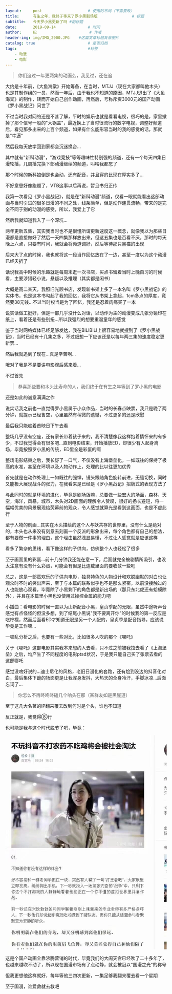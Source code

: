 ```yaml
---
layout:     post   				    # 使用的布局（不需要改）
title:      有生之年，我终于等来了罗小黑剧场版				# 标题 
subtitle:   今天罗小黑更新了吗 #副标题
date:       2019-09-14				# 时间
author:     纪 						# 作者
header-img: img/IMG_2900.JPG 	#这篇文章标题背景图片
catalog: true 						# 是否归档
tags:								#标签
    - 动漫
    - 电影
---
```


>你们追过一年更两集的动画么，我见过，还在追

大约是十年前，《大鱼海棠》开始筹备，在当时，MTJJ（现在大家都叫他木头）也是其制作组的一员，然而一年后，由于我也不知道的原因，MTJJ退出了《大鱼海棠》的制作，转而开始自己创作动画，再然后，号称斥资3000元的国产动画《罗小黑战记》问世了

不过当时我对网络还是不甚了解，平时的娱乐也就是看看电视，很巧的是，家里撤掉了那个信号一般的"大锅盖"，最近换上了当时很流行的数字电视，调整好频道后，看见那多出来的上百个频道，如果有什么能形容当时的我的感觉的话，那就是"牛逼"

然后我每天放学回到家都会沉迷换台...

其中就有"新科动漫"，"游戏竞技"等等趣味性特别强的频道，还有一个每天四集日漫轮播，几周播完换下部动漫继续的频道，叫啥我都忘了

那个时候的新科娘倒是也会动，还有配音，并且穿的比现在厚实多了...

不好意思好像跑题了，VTB这事以后再说，暂且书归正传

我第一次看见《罗小黑战记》，就是在"新科动漫"频道，仅看一眼就能看出这部动画与当时引进的很多日漫的不同之处，线条简单，但是动作连贯流畅，带来的是完全不同于别的动漫的感受，所以，我爱上了它

然后我就知道我入了一个深坑...

两年更新五集，其实我当时也不是很懂所谓更新速度这一概念，就像我以为那些日漫都是直接做好了然后一天四集那样放出来，但这五集也是百看不厌，那时的每天晚上六点，只要有时间，我就会将频道调好，然后等待那只黑猫的出现

后来大了点的时候，我也就将这一段当作回忆放在了一边，甚至一度以为这个动漫已经夭折了

话说我高中时候的乐趣就是每周末逛一次书店，买点书留着当时上晚自习的时候看，主要涉猎轻小说，悬疑以及推理（其实都是闲书）

大概是高二某天，我照旧光顾书店，发现新书架上多了一本名叫《罗小黑战记》的实体书，也是这本书勾起了我的回忆，我将它从书架上拿起，1cm多点的厚度，竟然要38元钱...不过当时权当是为了回忆，我还是忍着肉痛买了一本

说实话做工挺好，但是一部几乎没什么对话，以动作为主的动漫变成几张分镜印在纸上，看着还是有些别扭...所以我强烈的想要重温童年的感觉

鉴于当时网络媒体已经足够发达，我在BILIBILI上很容易地就搜到了《罗小黑战记》，当时已经有十几集之多，不过细想一下应该还是以每年两三集的速度稳定更新罢...

然后我就追到了现在...真是辛苦啊...

哦对了我是不是要讲电影观后感来着...

不过首先

>恭喜那些要和木头比寿命的人，我们终于在有生之年等到了罗小黑的电影

还是如此的诚意满满之作

说实话我之前也一直觉得罗小黑属于小众作品，当时的长春点映票，我只是晚了两分钟，就提示已经售空，心里虽然有稍微的遗憾，不过更多的还是欣慰

最后我只能趁着首映日下午去看

整场几乎没有空座，还有家长带着孩子来的，我不清楚像我这样抱着情怀来的有多少，不过我觉得会有很多吧...直到电影结束，开始播放ED，却很少有人起身离场，毕竟按照罗小黑的传统，ED里全是彩蛋的啊

整场电影结束之后，我长舒了一口气，不仅没有上海堡垒化，一如既往的保持了极高的水准，甚至在环境以及人物动作上，处理的比以往更加优秀

首先就是在动作处理上一如既往的强悍，镜头跟随角色旋转前进，无缝切换，同时又能极大展现战斗的张力，在我看来是已经是《罗小黑战记》招牌式的表现方法了

与此同时的就是环境的进化，毕竟是剧场版嘛，总要做一些宏大的场面，森林，天空，海洋，风暴，城市，木头对2D画面的理解令人赞叹，很好的扬长避短，将一幅幅优美的风景展现给荧幕前的观众，令人感觉就算光是看到这画面，也是不虚此行

至于人物的刻画...其实在木头描绘的这个人与妖共存的世界里，没有什么是绝对的，木头也从来没有刻意去刻画一个反派的形象出来，每个角色都有自己的想法，都有要做一件事的理由，这个理由虽然浅显易懂，不过让人感觉就是应该这样

看多了繁杂的思绪，看下像这样的子供向，仿佛整个人也轻松了很多

至于画面里的彩蛋...前十几分钟我还能在意一下，后面就完全被剧情所吸引，也没太注意有没有什么彩蛋，可能会有但是比连载里面的要收敛一些吧

总之，这是一部蛮欢乐的子供向电影，独具特色的人物设计和欢脱幽默的对白也让观众时不时的笑出声来，至于与本篇的联系似乎也不是那么紧密，以前没接触过的人也能放心观看，毕竟除了小黑剩下的角色都是新出场的（那只东北虎还有蛤蟆除外），并且在本篇里小黑也没使用过操控金属的能力吧

小插曲：看电影的时候一直以为山新配音小黑，皇贞季配的无限，虽然中途听声音感觉有点怪怪的但没多想，到了结尾小黑说"我不要离开你"的时候我的第一反应是吃柠檬，然而后面看ED才知道无限是另一个人配的，皇贞季是配音指导，应该说毕竟是工作嘛...

一顿乱分析之后，也要有一些对比，比如很多人吹的那个《哪吒》

关于《哪吒》这部电影其实我本来想约人去看，只不过之前被我拉去看了《上海堡垒》之后，均产生了不同程度的电影ptsd状况，于是我只能自己买了张票去看的这部哪吒

感觉没啥好说的...迪士尼化的风格，老旧日漫化的套路，还有尬到没边的抖音化对白，最后集体下跪的场面更是让我浑身发抖，大热天的全身冷汗，手脚冰凉...后面忘词了...

>你怎么不再咚咚咚磕几个响头在那（某群友如是黑屁道）

至于这几大名著的IP翻来覆去改到何时是个头，谁也不知道

反正就是，我觉得⑧行

也可能是我与这个时代脱节了吧，毕竟：

![](https://raw.githubusercontent.com/NoordZeedebuTirpitz/pic/master/F188B699F8CC072AD8FEF3BCB75A42CD.jpg)

这是个国产动画全靠沸腾营销的时代，毕竟我们的大闹天宫已经吹了二十多年了，也越来越吹不动了，所以现在国漫市场有了点动静，就会被冠以"国漫之光"的称号

但我更想他这样就好，每年等他三四次更新，一集足够我翻来覆去看一个星期

至于国漫，谁爱救就去救吧

